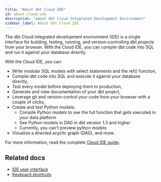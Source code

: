 ```yaml
---
title: "About dbt Cloud IDE"
id: about-cloud-ide
description: "about dbt Cloud Integrated Development Environment"
sidebar_label: About dbt Cloud IDE
---
```


The dbt Cloud integrated development environment (IDE) is a single interface for building, testing, running, and version-controlling dbt projects from your browser. With the Cloud IDE, you can compile dbt code into SQL and run it against your database directly.

With the Cloud IDE, you can:

- Write modular SQL models with select statements and the ref() function,
- Compile dbt code into SQL and execute it against your database directly,
- Test every model before deploying them to production,
- Generate and view documentation of your dbt project,
- Leverage git and version-control your code from your browser with a couple of clicks,
- Create and test Python models:
    * Compile Python models to see the full function that gets executed in your data platform
    * See Python models in DAG in dbt version 1.3 and higher
    * Currently, you can't preview python models
- Visualize a directed acyclic graph (DAG), and more.

<Lightbox src src="/img/docs/dbt-cloud/cloud-ide/cloud-ide-v2.jpg" width="85%" title="The dbt Cloud IDE in dark mode"/>

For more information, read the complete [Cloud IDE guide](/docs/cloud/dbt-cloud-ide/develop-in-the-cloud).

## Related docs

- [IDE user interface](/docs/cloud/dbt-cloud-ide/ide-user-interface)
- [Keyboard shortcuts](/docs/cloud/dbt-cloud-ide/keyboard-shortcuts)
